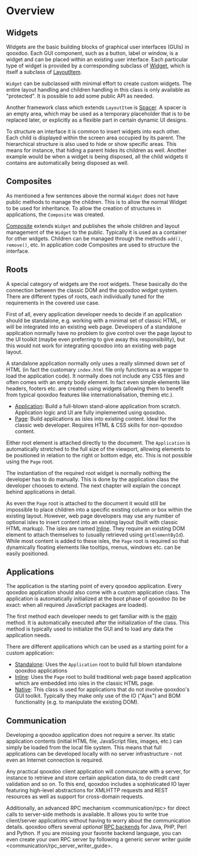 Overview
========

Widgets
-------

Widgets are the basic building blocks of graphical user interfaces (GUIs) in qooxdoo. Each GUI component, such as a button, label or window, is a widget and can be placed within an existing user interface. Each particular type of widget is provided by a corresponding subclass of [Widget](http://demo.qooxdoo.org/%{version}/apiviewer/#qx.ui.core.Widget), which is itself a subclass of [LayoutItem](http://demo.qooxdoo.org/%{version}/apiviewer/#qx.ui.core.LayoutItem).

`Widget` can be subclassed with minimal effort to create custom widgets. The entire layout handling and children handling in this class is only available as "protected". It is possible to add some public API as needed.

Another framework class which extends `LayoutItem` is [Spacer](http://demo.qooxdoo.org/%{version}/apiviewer/#qx.ui.core.Spacer). A spacer is an empty area, which may be used as a temporary placeholder that is to be replaced later, or explicitly as a flexible part in certain dynamic UI designs.

To structure an interface it is common to insert widgets into each other. Each child is displayed within the screen area occupied by its parent. The hierarchical structure is also used to hide or show specific areas. This means for instance, that hiding a parent hides its children as well. Another example would be when a widget is being disposed, all the child widgets it contains are automatically being disposed as well.

Composites
----------

As mentioned a few sentences above the normal `Widget` does not have public methods to manage the children. This is to allow the normal Widget to be used for inheritance. To allow the creation of structures in applications, the `Composite` was created.

[Composite](http://demo.qooxdoo.org/%{version}/apiviewer/#qx.ui.container.Composite) extends `Widget` and publishes the whole children and layout management of the `Widget` to the public. Typically it is used as a container for other widgets. Children can be managed through the methods `add()`, `remove()`, etc. In application code Composites are used to structure the interface.

Roots
-----

A special category of widgets are the root widgets. These basically do the connection between the classic DOM and the qooxdoo widget system. There are different types of roots, each individually tuned for the requirements in the covered use case.

First of all, every application developer needs to decide if an application should be standalone, e.g. working with a minimal set of classic HTML, or will be integrated into an existing web page. Developers of a standalone application normally have no problem to give control over the page layout to the UI toolkit (maybe even preferring to give away this responsibility), but this would not work for integrating qooxdoo into an existing web page layout.

A standalone application normally only uses a really slimmed down set of HTML (in fact the customary `index.html` file only functions as a wrapper to load the application code). It normally does not include any CSS files and often comes with an empty body element. In fact even simple elements like headers, footers etc. are created using widgets (allowing them to benefit from typical qooxdoo features like internationalisation, theming etc.).

-   [Application](http://demo.qooxdoo.org/%{version}/apiviewer/#qx.ui.root.Application): Build a full-blown stand-alone application from scratch. Application logic and UI are fully implemented using qooxdoo.
-   [Page](http://demo.qooxdoo.org/%{version}/apiviewer/#qx.ui.root.Page): Build applications as isles into existing content. Ideal for the classic web developer. Requires HTML & CSS skills for non-qooxdoo content.

Either root element is attached directly to the document. The `Application` is automatically stretched to the full size of the viewport, allowing elements to be positioned in relation to the right or bottom edge, etc. This is not possible using the `Page` root.

The instantiation of the required root widget is normally nothing the developer has to do manually. This is done by the application class the developer chooses to extend. The next chapter will explain the concept behind applications in detail.

As even the `Page` root is attached to the document it would still be impossible to place children into a specific existing column or box within the existing layout. However, web page developers may use any number of optional isles to insert content into an existing layout (built with classic HTML markup). The isles are named [Inline](http://demo.qooxdoo.org/%{version}/apiviewer/#qx.ui.root.Inline). They require an existing DOM element to attach themselves to (usually retrieved using `getElementById`). While most content is added to these isles, the `Page` root is required so that dynamically floating elements like tooltips, menus, windows etc. can be easily positioned.

Applications
------------

The application is the starting point of every qooxdoo application. Every qooxdoo application should also come with a custom application class. The application is automatically initialized at the boot phase of qooxdoo (to be exact: when all required JavaScript packages are loaded).

The first method each developer needs to get familiar with is the [main](http://demo.qooxdoo.org/%{version}/apiviewer/#qx.application.IApplication~main) method. It is automatically executed after the initialization of the class. This method is typically used to initialize the GUI and to load any data the application needs.

There are different applications which can be used as a starting point for a custom application:

-   [Standalone](http://demo.qooxdoo.org/%{version}/apiviewer/#qx.application.Standalone): Uses the `Application` root to build full blown standalone qooxdoo applications
-   [Inline](http://demo.qooxdoo.org/%{version}/apiviewer/#qx.application.Inline): Uses the `Page` root to build traditional web page based application which are embedded into isles in the classic HTML page.
-   [Native](http://demo.qooxdoo.org/%{version}/apiviewer/#qx.application.Native): This class is used for applications that do not involve qooxdoo's GUI toolkit. Typically they make only use of the IO ("Ajax") and BOM functionality (e.g. to manipulate the existing DOM).

Communication
-------------

Developing a qooxdoo application does not require a server. Its static application contents (initial HTML file, JavaScript files, images, etc.) can simply be loaded from the local file system. This means that full applications can be developed locally with no server infrastructure - not even an Internet connection is required.

Any practical qooxdoo client application will communicate with a server, for instance to retrieve and store certain application data, to do credit card validation and so on. To this end, qooxdoo includes a sophisticated IO layer featuring high-level abstractions for XMLHTTP requests and REST resources as well as support for cross-domain requests.

Additionally, an advanced RPC mechanism \<communication/rpc\> for direct calls to server-side methods is available. It allows you to write true client/server applications without having to worry about the communication details. qooxdoo offers several *optional* [RPC backends](http://qooxdoo.org/contrib/project#backend) for Java, PHP, Perl and Python. If you are missing your favorite backend language, you can even create your own RPC server by following a generic server writer guide \<communication/rpc\_server\_writer\_guide\>.
